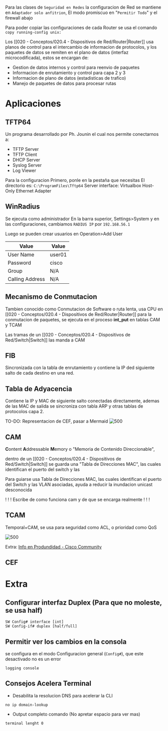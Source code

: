 Para las clases de `Seguridad en Redes` la configuracion de Red se mantiene en `Adaptador solo anfitrion`, El modo promiscuo en "`Permitir Todo`" y el firewall abajo

Para poder copiar las configuraciones de cada Router se usa el comando `copy running-config unix:`

Los [[020 - Conceptos/020.4 - Dispositivos de Red/Router|Router]] usa planos de control para el intercambio de informacion de protocolos, y los paquetes de datos se remiten en el plano de datos (interfaz microcodificada), estos se encargan de:
- Gestion de datos internos y control para reenvio de paquetes
- Informacion de enrutamiento y control para capa 2 y 3
- Informacion de plano de datos (estadisticas de trafico)
- Manejo de paquetes de datos para procesar rutas

# Aplicaciones
## TFTP64
Un programa desarrollado por Ph. Jounin
el cual nos permite conectarnos a:
- TFTP Server
- TFTP Client
- DHCP Server
- Syslog Server
- Log Viewer

Para la configuracion
Primero, ponle en la pestaña que necesitas
El directorio es: `C:\ProgramFiles\Tftp64`
Server interface: Virtualbox Host-Only Ethernet Adapter

## WinRadius
Se ejecuta como administrador
En la barra superior, Settings>System
y en las configuraciones, cambiamos `RADIUS IP` por `192.168.56.1`

Luego se pueden crear usuarios en Operation>Add User

| Value           | Value  |
| --------------- | ------ |
| User Name       | user01 |
| Password        | cisco  |
| Group           | N/A    |
| Calling Address | N/A    |
## Mecanismo de Conmutacion
Tambien conocido como Conmutacion de Software o ruta lenta, usa CPU en [[020 - Conceptos/020.4 - Dispositivos de Red/Router|Router]] para la conmutacion de paquetes, se ejecuta en el proceso **int_put** en tablas CAM y TCAM

Las tramas de un [[020 - Conceptos/020.4 - Dispositivos de Red/Switch|Switch]] las manda a CAM

## FIB
Sincronizada con la tabla de enrutamiento y contiene la IP ded siguiente salto de cada destino en una red.

## Tabla de Adyacencia
Contiene la IP y MAC de siguiente salto conectadas directamente, ademas de las MAC de salida se sincroniza con tabla ARP y otras tablas de protocolos capa 2.

TO-DO: Representacion de CEF, pasar a Mermaid
![500](https://slink.proxylivy.work/image/e8cd033e-ea41-4eff-b861-ce18106acac3.png)

## CAM
**C**ontent **A**ddressable **M**emory o "Memoria de Contenido Direccionable", 

dentro de un [[020 - Conceptos/020.4 - Dispositivos de Red/Switch|Switch]] se guarda una "Tabla de Direcciones MAC", las cuales identifican el puerto del switch y las 

Para guiarse usa Tabla de Direcciones MAC, las cuales identifican el puerto del Switch y las VLAN asociadas, ayuda a reducir la inundacion unicast desconocida


!
!
!
Escribe de como funciona cam y de que se encarga realmente
!
!
!

## TCAM
Temporal+CAM, se usa para seguridad como ACL, o prioridad como QoS

![500](https://slink.proxylivy.work/image/00a5b080-a866-4972-85e0-bd5f95623a95.png)

Extra: [Info en Produndidad - Cisco Community](https://community.cisco.com/t5/documentos-routing-y-switching/uso-de-memoria-tcam-y-cam-en-los-routers-y-switchs/ta-p/4536017)

## CEF


# Extra
## Configurar interfaz Duplex (Para que no moleste, se usa half)
```
SW Config# interface [int]
SW Config-if# duplex [half/full]
```
## Permitir ver los cambios en la consola
se configura en el modo Configuracion general (`Config#`), que este desactivado no es un error
```
logging console
```
## Consejos Acelera Terminal
- Desabilita la resolucion DNS para acelerar la CLI
```
no ip domain-lookup
```
- Output completo comando (No apretar espacio para ver mas)
```
terminal lenght 0
```